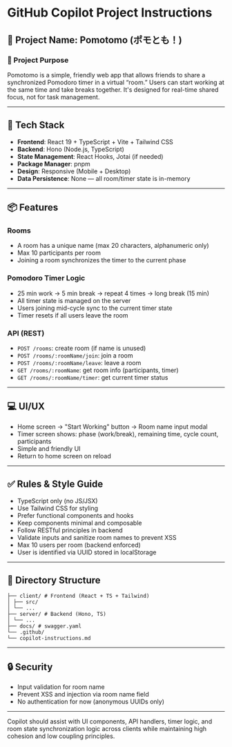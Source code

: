 # GitHub Copilot Project Instructions

## 📝 Project Name: Pomotomo (ポモとも！)

### 🎯 Project Purpose
Pomotomo is a simple, friendly web app that allows friends to share a synchronized Pomodoro timer in a virtual “room.” Users can start working at the same time and take breaks together. It's designed for real-time shared focus, not for task management.

---

## 🧱 Tech Stack

- **Frontend**: React 19 + TypeScript + Vite + Tailwind CSS
- **Backend**: Hono (Node.js, TypeScript)
- **State Management**: React Hooks, Jotai (if needed)
- **Package Manager**: pnpm
- **Design**: Responsive (Mobile + Desktop)
- **Data Persistence**: None — all room/timer state is in-memory

---

## 📦 Features

### Rooms
- A room has a unique name (max 20 characters, alphanumeric only)
- Max 10 participants per room
- Joining a room synchronizes the timer to the current phase

### Pomodoro Timer Logic
- 25 min work → 5 min break → repeat 4 times → long break (15 min)
- All timer state is managed on the server
- Users joining mid-cycle sync to the current timer state
- Timer resets if all users leave the room

### API (REST)
- `POST /rooms`: create room (if name is unused)
- `POST /rooms/:roomName/join`: join a room
- `POST /rooms/:roomName/leave`: leave a room
- `GET /rooms/:roomName`: get room info (participants, timer)
- `GET /rooms/:roomName/timer`: get current timer status

---

## 💻 UI/UX
- Home screen → "Start Working" button → Room name input modal
- Timer screen shows: phase (work/break), remaining time, cycle count, participants
- Simple and friendly UI
- Return to home screen on reload

---

## ✅ Rules & Style Guide

- TypeScript only (no JS/JSX)
- Use Tailwind CSS for styling
- Prefer functional components and hooks
- Keep components minimal and composable
- Follow RESTful principles in backend
- Validate inputs and sanitize room names to prevent XSS
- Max 10 users per room (backend enforced)
- User is identified via UUID stored in localStorage

---

## 📁 Directory Structure
```
├── client/ # Frontend (React + TS + Tailwind)
│ ├── src/
│ └── ...
├── server/ # Backend (Hono, TS)
│ └── ...
├── docs/ # swagger.yaml
└── .github/
└── copilot-instructions.md
```

---

## 🔒 Security
- Input validation for room name
- Prevent XSS and injection via room name field
- No authentication for now (anonymous UUIDs only)

---

Copilot should assist with UI components, API handlers, timer logic, and room state synchronization logic across clients while maintaining high cohesion and low coupling principles.
